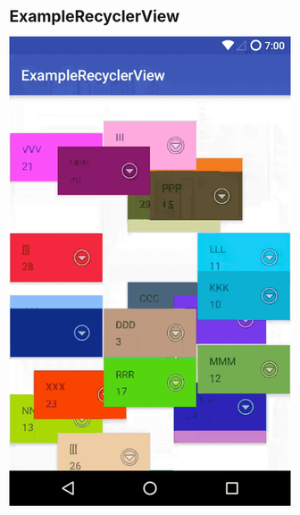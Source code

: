 # ExampleRecyclerView
![alt text](https://raw.githubusercontent.com/benigumocom/ExampleRecyclerView/master/art/2018-03-14%2004_47_15.gif)
